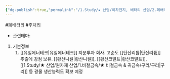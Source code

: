 ```yaml
---
{"dg-publish":true,"permalink":"/1.Study/★ 산업/이차전지, 배터리 산업/2.폐배터리/종목/재영텍/","created":"2024-11-20T21:02:27.637+09:00","updated":"2025-06-03T20:07:21.446+09:00"}
---
```


#폐배터리 #후처리 


- 관련테마: 


1. 기본정보
	1. [[유일에너테크\|유일에너테크]] 지분투자 회사. 고순도 [[탄산리튬\|탄산리튬]] 추출에 강점 보유. [[황산니켈\|황산니켈]], [[황산코발트\|황산코발트]], [[1.Study/★ 산업/원자재 산업/1.비철금속/★ 비철금속 & 귀금속/구리/구리\|구리]] 등 광물 생산능력도 확보 예정

